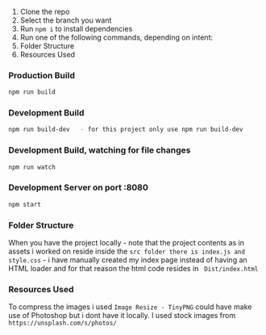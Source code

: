 

1. Clone the repo
2. Select the branch you want
3. Run `npm i` to install dependencies
4. Run one of the following commands, depending on intent:
5. Folder Structure
6. Resources Used

### Production Build

```bash
npm run build
```

### Development Build

```bash
npm run build-dev   - for this project only use npm run build-dev
```

### Development Build, watching for file changes

```bash
npm run watch
```

### Development Server on port :8080

```bash
npm start
```

### Folder Structure

When you have the project locally - note that the project contents as in assets i worked on reside inside the ```src folder
there is index.js and style.css``` - i have manually created my index page instead of having an HTML loader and for that reason the html code resides in ``` Dist/index.html```

### Resources Used

To compress the images i used ```Image Resize - TinyPNG``` could have make use of Photoshop but i dont have it locally. I used stock images from ```https://unsplash.com/s/photos/ ```


